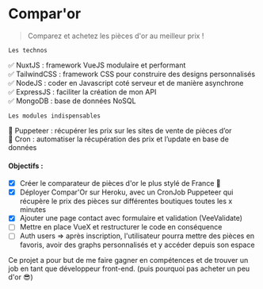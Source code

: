 # Compar'or
> Comparez et achetez les pièces d'or au meilleur prix !

	Les technos
✅ NuxtJS : framework VueJS modulaire et performant  
✅ TailwindCSS : framework CSS pour construire des designs personnalisés  
✅ NodeJS : coder en Javascript coté serveur et de manière asynchrone  
✅ ExpressJS : faciliter la création de mon API  
✅ MongoDB : base de données NoSQL  

	Les modules indispensables
🤖 Puppeteer : récupérer les prix sur les sites de vente de pièces d’or  
📅 Cron : automatiser la récupération des prix et l’update en base de données  

#### Objectifs : 

- [x] Créer le comparateur de pièces d'or le plus stylé de France 🚀
- [x] Déployer Compar'Or sur Heroku, avec un CronJob Puppeteer qui récupère le prix des pièces sur différentes boutiques toutes les x minutes
- [x] Ajouter une page contact avec formulaire et validation (VeeValidate)
- [ ] Mettre en place VueX et restructurer le code en conséquence
- [ ] Auth users => après inscription, l'utilisateur pourra mettre des pièces en favoris, avoir des graphs personnalisés et y accéder depuis son espace

Ce projet a pour but de me faire gagner en compétences et de trouver un job en tant que développeur front-end.
(puis pourquoi pas acheter un peu d'or 😎)
